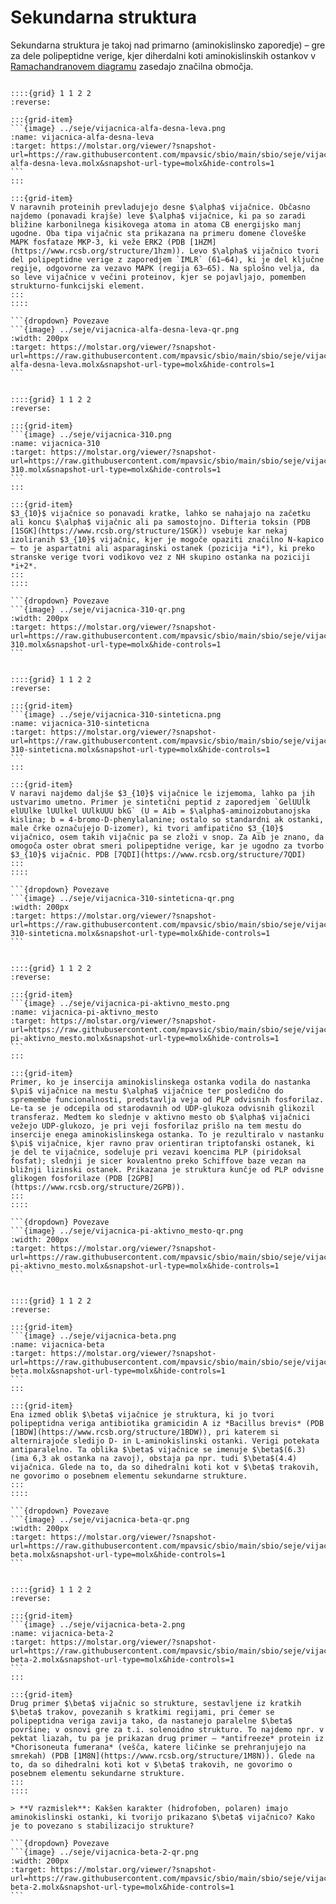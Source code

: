 # Sekundarna struktura

Sekundarna struktura je takoj nad primarno (aminokislinsko zaporedje) – gre za dele polipeptidne verige, kjer diherdalni koti aminokislinskih ostankov v [Ramachandranovem diagramu](https://en.wikipedia.org/wiki/Ramachandran_plot) zasedajo značilna območja.


````{card} Desna in leva $\alpha$ vijačnica

::::{grid} 1 1 2 2
:reverse:

:::{grid-item}
```{image} ../seje/vijacnica-alfa-desna-leva.png
:name: vijacnica-alfa-desna-leva
:target: https://molstar.org/viewer/?snapshot-url=https://raw.githubusercontent.com/mpavsic/sbio/main/sbio/seje/vijacnica-alfa-desna-leva.molx&snapshot-url-type=molx&hide-controls=1
```
:::

:::{grid-item}
V naravnih proteinih prevladujejo desne $\alpha$ vijačnice. Občasno najdemo (ponavadi krajše) leve $\alpha$ vijačnice, ki pa so zaradi bližine karbonilnega kisikovega atoma in atoma CB energijsko manj ugodne. Oba tipa vijačnic sta prikazana na primeru domene človeške MAPK fosfataze MKP-3, ki veže ERK2 (PDB [1HZM](https://www.rcsb.org/structure/1hzm)). Levo $\alpha$ vijačnico tvori del polipeptidne verige z zaporedjem `IMLR` (61–64), ki je del ključne regije, odgovorne za vezavo MAPK (regija 63–65). Na splošno velja, da so leve vijačnice v večini proteinov, kjer se pojavljajo, pomemben strukturno-funkcijski element.
:::
::::

```{dropdown} Povezave
```{image} ../seje/vijacnica-alfa-desna-leva-qr.png
:width: 200px
:target: https://molstar.org/viewer/?snapshot-url=https://raw.githubusercontent.com/mpavsic/sbio/main/sbio/seje/vijacnica-alfa-desna-leva.molx&snapshot-url-type=molx&hide-controls=1
```
````


````{card} $3_{10}$ vijačnica

::::{grid} 1 1 2 2
:reverse:

:::{grid-item}
```{image} ../seje/vijacnica-310.png
:name: vijacnica-310
:target: https://molstar.org/viewer/?snapshot-url=https://raw.githubusercontent.com/mpavsic/sbio/main/sbio/seje/vijacnica-310.molx&snapshot-url-type=molx&hide-controls=1
```
:::

:::{grid-item}
$3_{10}$ vijačnice so ponavadi kratke, lahko se nahajajo na začetku ali koncu $\alpha$ vijačnic ali pa samostojno. Difteria toksin (PDB [1SGK](https://www.rcsb.org/structure/1SGK)) vsebuje kar nekaj izoliranih $3_{10}$ vijačnic, kjer je mogoče opaziti značilno N-kapico – to je aspartatni ali asparaginski ostanek (pozicija *i*), ki preko stranske verige tvori vodikovo vez z NH skupino ostanka na poziciji *i+2*.
:::
::::

```{dropdown} Povezave
```{image} ../seje/vijacnica-310-qr.png
:width: 200px
:target: https://molstar.org/viewer/?snapshot-url=https://raw.githubusercontent.com/mpavsic/sbio/main/sbio/seje/vijacnica-310.molx&snapshot-url-type=molx&hide-controls=1
```
````

````{card} Snop sintetičnih $3_{10}$ vijačnic

::::{grid} 1 1 2 2
:reverse:

:::{grid-item}
```{image} ../seje/vijacnica-310-sinteticna.png
:name: vijacnica-310-sinteticna
:target: https://molstar.org/viewer/?snapshot-url=https://raw.githubusercontent.com/mpavsic/sbio/main/sbio/seje/vijacnica-310-sinteticna.molx&snapshot-url-type=molx&hide-controls=1
```
:::

:::{grid-item}
V naravi najdemo daljše $3_{10}$ vijačnice le izjemoma, lahko pa jih ustvarimo umetno. Primer je sintetični peptid z zaporedjem `GelUUlk elUUlke lUUlkel UUlkUUU bkG` (U = Aib = $\alpha$-aminoizobutanojska kislina; b = 4-bromo-D-phenylalanine; ostalo so standardni ak ostanki, male črke označujejo D-izomer), ki tvori amfipatično $3_{10}$ vijačnico, osem takih vijačnic pa se zloži v snop. Za Aib je znano, da omogoča oster obrat smeri polipeptidne verige, kar je ugodno za tvorbo $3_{10}$ vijačnic. PDB [7QDI](https://www.rcsb.org/structure/7QDI)
:::
::::

```{dropdown} Povezave
```{image} ../seje/vijacnica-310-sinteticna-qr.png
:width: 200px
:target: https://molstar.org/viewer/?snapshot-url=https://raw.githubusercontent.com/mpavsic/sbio/main/sbio/seje/vijacnica-310-sinteticna.molx&snapshot-url-type=molx&hide-controls=1
```
````


````{card} $\pi$ vijačnica v aktivnem mestu

::::{grid} 1 1 2 2
:reverse:

:::{grid-item}
```{image} ../seje/vijacnica-pi-aktivno_mesto.png
:name: vijacnica-pi-aktivno_mesto
:target: https://molstar.org/viewer/?snapshot-url=https://raw.githubusercontent.com/mpavsic/sbio/main/sbio/seje/vijacnica-pi-aktivno_mesto.molx&snapshot-url-type=molx&hide-controls=1
```
:::

:::{grid-item}
Primer, ko je insercija aminokislinskega ostanka vodila do nastanka $\pi$ vijačnice na mestu $\alpha$ vijačnice ter posledično do spremembe funcionalnosti, predstavlja veja od PLP odvisnih fosforilaz. Le-ta se je odcepila od starodavnih od UDP-glukoza odvisnih glikozil transferaz. Medtem ko slednje v aktivno mesto ob $\alpha$ vijačnici vežejo UDP-glukozo, je pri veji fosforilaz prišlo na tem mestu do insercije enega aminokislinskega ostanka. To je rezultiralo v nastanku $\pi$ vijačnice, kjer ravno prav orientiran triptofanski ostanek, ki je del te vijačnice, sodeluje pri vezavi koencima PLP (piridoksal fosfat); slednji je sicer kovalentno preko Schiffove baze vezan na bližnji lizinski ostanek. Prikazana je struktura kunčje od PLP odvisne glikogen fosforilaze (PDB [2GPB](https://www.rcsb.org/structure/2GPB)).
:::
::::

```{dropdown} Povezave
```{image} ../seje/vijacnica-pi-aktivno_mesto-qr.png
:width: 200px
:target: https://molstar.org/viewer/?snapshot-url=https://raw.githubusercontent.com/mpavsic/sbio/main/sbio/seje/vijacnica-pi-aktivno_mesto.molx&snapshot-url-type=molx&hide-controls=1
```
````

````{card} $\beta$ vijačnica (primer 1)

::::{grid} 1 1 2 2
:reverse:

:::{grid-item}
```{image} ../seje/vijacnica-beta.png
:name: vijacnica-beta
:target: https://molstar.org/viewer/?snapshot-url=https://raw.githubusercontent.com/mpavsic/sbio/main/sbio/seje/vijacnica-beta.molx&snapshot-url-type=molx&hide-controls=1
```
:::

:::{grid-item}
Ena izmed oblik $\beta$ vijačnice je struktura, ki jo tvori polipeptidna veriga antibiotika gramicidin A iz *Bacillus brevis* (PDB [1BDW](https://www.rcsb.org/structure/1BDW)), pri katerem si alternirajoče sledijo D- in L-aminokislinski ostanki. Verigi potekata antiparalelno. Ta oblika $\beta$ vijačnice se imenuje $\beta$(6.3) (ima 6,3 ak ostanka na zavoj), obstaja pa npr. tudi $\beta$(4.4) vijačnica. Glede na to, da so dihedralni koti kot v $\beta$ trakovih, ne govorimo o posebnem elementu sekundarne strukture.
:::
::::

```{dropdown} Povezave
```{image} ../seje/vijacnica-beta-qr.png
:width: 200px
:target: https://molstar.org/viewer/?snapshot-url=https://raw.githubusercontent.com/mpavsic/sbio/main/sbio/seje/vijacnica-beta.molx&snapshot-url-type=molx&hide-controls=1
```
````

````{card} $\beta$ vijačnica (primer 2)

::::{grid} 1 1 2 2
:reverse:

:::{grid-item}
```{image} ../seje/vijacnica-beta-2.png
:name: vijacnica-beta-2
:target: https://molstar.org/viewer/?snapshot-url=https://raw.githubusercontent.com/mpavsic/sbio/main/sbio/seje/vijacnica-beta-2.molx&snapshot-url-type=molx&hide-controls=1
```
:::

:::{grid-item}
Drug primer $\beta$ vijačnic so strukture, sestavljene iz kratkih $\beta$ trakov, povezanih s kratkimi regijami, pri čemer se polipeptidna veriga zavija tako, da nastanejo paralelne $\beta$ površine; v osnovi gre za t.i. solenoidno strukturo. To najdemo npr. v pektat liazah, tu pa je prikazan drug primer – *antifreeze* protein iz *Chorisoneuta fumerana* (vešča, katere ličinke se prehranjujejo na smrekah) (PDB [1M8N](https://www.rcsb.org/structure/1M8N)). Glede na to, da so dihedralni koti kot v $\beta$ trakovih, ne govorimo o posebnem elementu sekundarne strukture.
:::
::::

> **V razmislek**: Kakšen karakter (hidrofoben, polaren) imajo aminokislinski ostanki, ki tvorijo prikazano $\beta$ vijačnico? Kako je to povezano s stabilizacijo strukture?

```{dropdown} Povezave
```{image} ../seje/vijacnica-beta-2-qr.png
:width: 200px
:target: https://molstar.org/viewer/?snapshot-url=https://raw.githubusercontent.com/mpavsic/sbio/main/sbio/seje/vijacnica-beta-2.molx&snapshot-url-type=molx&hide-controls=1
```
````